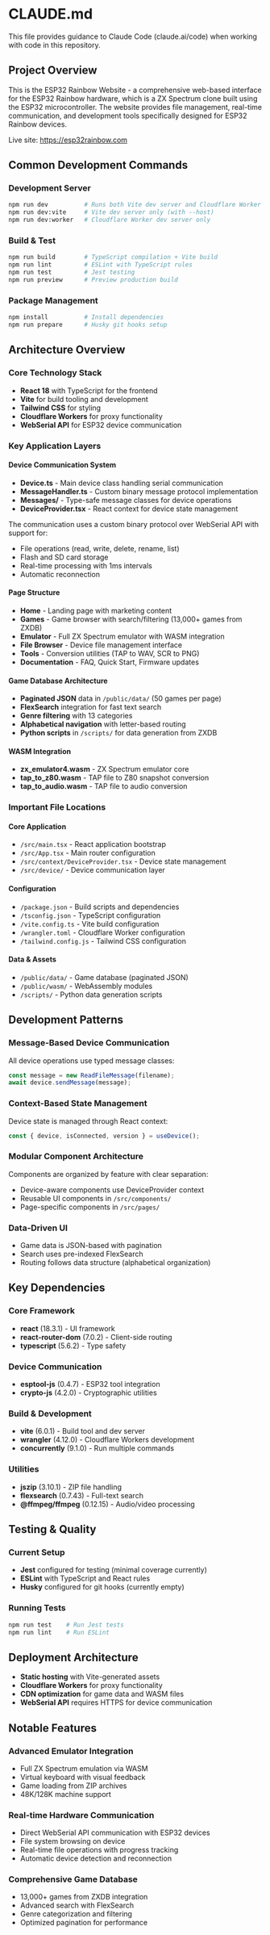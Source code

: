 # CLAUDE.md

This file provides guidance to Claude Code (claude.ai/code) when working with code in this repository.

## Project Overview

This is the ESP32 Rainbow Website - a comprehensive web-based interface for the ESP32 Rainbow hardware, which is a ZX Spectrum clone built using the ESP32 microcontroller. The website provides file management, real-time communication, and development tools specifically designed for ESP32 Rainbow devices.

Live site: https://esp32rainbow.com

## Common Development Commands

### Development Server
```bash
npm run dev          # Runs both Vite dev server and Cloudflare Worker
npm run dev:vite     # Vite dev server only (with --host)
npm run dev:worker   # Cloudflare Worker dev server only
```

### Build & Test
```bash
npm run build        # TypeScript compilation + Vite build
npm run lint         # ESLint with TypeScript rules
npm run test         # Jest testing
npm run preview      # Preview production build
```

### Package Management
```bash
npm install          # Install dependencies
npm run prepare      # Husky git hooks setup
```

## Architecture Overview

### Core Technology Stack
- **React 18** with TypeScript for the frontend
- **Vite** for build tooling and development
- **Tailwind CSS** for styling
- **Cloudflare Workers** for proxy functionality
- **WebSerial API** for ESP32 device communication

### Key Application Layers

#### Device Communication System
- **Device.ts** - Main device class handling serial communication
- **MessageHandler.ts** - Custom binary message protocol implementation
- **Messages/** - Type-safe message classes for device operations
- **DeviceProvider.tsx** - React context for device state management

The communication uses a custom binary protocol over WebSerial API with support for:
- File operations (read, write, delete, rename, list)
- Flash and SD card storage
- Real-time processing with 1ms intervals
- Automatic reconnection

#### Page Structure
- **Home** - Landing page with marketing content
- **Games** - Game browser with search/filtering (13,000+ games from ZXDB)
- **Emulator** - Full ZX Spectrum emulator with WASM integration
- **File Browser** - Device file management interface
- **Tools** - Conversion utilities (TAP to WAV, SCR to PNG)
- **Documentation** - FAQ, Quick Start, Firmware updates

#### Game Database Architecture
- **Paginated JSON** data in `/public/data/` (50 games per page)
- **FlexSearch** integration for fast text search
- **Genre filtering** with 13 categories
- **Alphabetical navigation** with letter-based routing
- **Python scripts** in `/scripts/` for data generation from ZXDB

#### WASM Integration
- **zx_emulator4.wasm** - ZX Spectrum emulator core
- **tap_to_z80.wasm** - TAP file to Z80 snapshot conversion  
- **tap_to_audio.wasm** - TAP file to audio conversion

### Important File Locations

#### Core Application
- `/src/main.tsx` - React application bootstrap
- `/src/App.tsx` - Main router configuration
- `/src/context/DeviceProvider.tsx` - Device state management
- `/src/device/` - Device communication layer

#### Configuration
- `/package.json` - Build scripts and dependencies
- `/tsconfig.json` - TypeScript configuration
- `/vite.config.ts` - Vite build configuration
- `/wrangler.toml` - Cloudflare Worker configuration
- `/tailwind.config.js` - Tailwind CSS configuration

#### Data & Assets
- `/public/data/` - Game database (paginated JSON)
- `/public/wasm/` - WebAssembly modules
- `/scripts/` - Python data generation scripts

## Development Patterns

### Message-Based Device Communication
All device operations use typed message classes:
```typescript
const message = new ReadFileMessage(filename);
await device.sendMessage(message);
```

### Context-Based State Management
Device state is managed through React context:
```typescript
const { device, isConnected, version } = useDevice();
```

### Modular Component Architecture
Components are organized by feature with clear separation:
- Device-aware components use DeviceProvider context
- Reusable UI components in `/src/components/`
- Page-specific components in `/src/pages/`

### Data-Driven UI
- Game data is JSON-based with pagination
- Search uses pre-indexed FlexSearch
- Routing follows data structure (alphabetical organization)

## Key Dependencies

### Core Framework
- **react** (18.3.1) - UI framework
- **react-router-dom** (7.0.2) - Client-side routing
- **typescript** (5.6.2) - Type safety

### Device Communication
- **esptool-js** (0.4.7) - ESP32 tool integration
- **crypto-js** (4.2.0) - Cryptographic utilities

### Build & Development
- **vite** (6.0.1) - Build tool and dev server
- **wrangler** (4.12.0) - Cloudflare Workers development
- **concurrently** (9.1.0) - Run multiple commands

### Utilities
- **jszip** (3.10.1) - ZIP file handling
- **flexsearch** (0.7.43) - Full-text search
- **@ffmpeg/ffmpeg** (0.12.15) - Audio/video processing

## Testing & Quality

### Current Setup
- **Jest** configured for testing (minimal coverage currently)
- **ESLint** with TypeScript and React rules
- **Husky** configured for git hooks (currently empty)

### Running Tests
```bash
npm run test    # Run Jest tests
npm run lint    # Run ESLint
```

## Deployment Architecture

- **Static hosting** with Vite-generated assets
- **Cloudflare Workers** for proxy functionality
- **CDN optimization** for game data and WASM files
- **WebSerial API** requires HTTPS for device communication

## Notable Features

### Advanced Emulator Integration
- Full ZX Spectrum emulation via WASM
- Virtual keyboard with visual feedback
- Game loading from ZIP archives
- 48K/128K machine support

### Real-time Hardware Communication
- Direct WebSerial API communication with ESP32 devices
- File system browsing on device
- Real-time file operations with progress tracking
- Automatic device detection and reconnection

### Comprehensive Game Database
- 13,000+ games from ZXDB integration
- Advanced search with FlexSearch
- Genre categorization and filtering
- Optimized pagination for performance